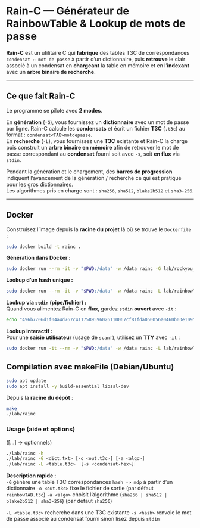 # Rain-C — Générateur de RainbowTable & Lookup de mots de passe

**Rain-C** est un utilitaire C qui **fabrique** des tables T3C de correspondances `condensat ↔ mot de passe` à partir d’un dictionnaire, puis **retrouve** le clair associé à un condensat en **chargeant** la table en mémoire et en l’**indexant** avec un **arbre binaire de recherche**.

---

## Ce que fait Rain-C

Le programme se pilote avec **2 modes**.

En **génération** (`-G`), vous fournissez un **dictionnaire** avec un mot de passe par ligne. Rain-C calcule les **condensats** et écrit un fichier **T3C** (`.t3c`) au format : `condensat<TAB>motdepasse`.  
En **recherche** (`-L`), vous fournissez une **T3C** existante et Rain-C la charge puis construit un **arbre binaire en mémoire** afin de retrouver le mot de passe correspondant au **condensat** fourni soit avec `-s`, soit **en flux** via `stdin`.

Pendant la génération et le chargement, des **barres de progression** indiquent l’avancement de la génération / recherche ce qui est pratique pour les gros dictionnaires.  
Les algorithmes pris en charge sont : `sha256`, `sha512`, `blake2b512` et `sha3-256`.

---

## Docker 

Construisez l’image depuis la **racine du projet** là où se trouve le `Dockerfile` :

```bash
sudo docker build -t rainc .
```

**Génération dans Docker :**
```bash
sudo docker run --rm -it -v "$PWD:/data" -w /data rainc -G lab/rockyou_1000.txt -o lab/rainbowTAB.t3c -a sha256
```

**Lookup d’un hash unique :**
```bash
sudo docker run --rm -it -v "$PWD:/data" -w /data rainc -L lab/rainbowTAB.t3c -s 496b7706d1f04a4d767c4117589596026110067cf81fda050056a0460b03e109
```

**Lookup via `stdin` (pipe/fichier) :**  
Quand vous alimentez Rain-C en **flux**, gardez `stdin` **ouvert** avec `-it` :

```bash
echo "496b7706d1f04a4d767c4117589596026110067cf81fda050056a0460b03e109" | sudo docker run -i --rm -v "$PWD:/data" -w /data rainc -L lab/rainbowTAB.t3c
```

**Lookup interactif :**  
Pour une **saisie utilisateur** (usage de `scanf`), utilisez un **TTY** avec `-it` :
```bash
sudo docker run -it --rm -v "$PWD:/data" -w /data rainc -L lab/rainbowTAB.t3c
```

## Compilation avec makeFile (Debian/Ubuntu)

```bash
sudo apt update
sudo apt install -y build-essential libssl-dev
```

Depuis la **racine du dépôt** :

```bash
make
./lab/rainc
```

### Usage (aide et options)
([...] -> optionnels)

```bash
./lab/rainc -h
./lab/rainc -G <dict.txt> [-o <out.t3c>] [-a <algo>]
./lab/rainc -L <table.t3c>  [-s <condensat-hex>]
```

**Description rapide :**  
`-G` génère une table T3C correspondances `hash -> mdp` à partir d’un dictionnaire 
`-o <out.t3c>` fixe le fichier de sortie (par défaut `rainbowTAB.t3c`)
`-a <algo>` choisit l’algorithme (`sha256 | sha512 | blake2b512 | sha3-256`) (par défaut `sha256`)

`-L <table.t3c>` recherche dans une T3C existante
`-s <hash>` renvoie le mot de passe associé au condensat fourni sinon lisez depuis `stdin`

